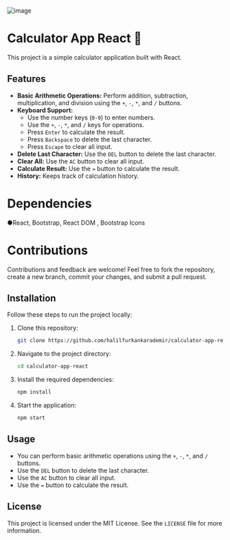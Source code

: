 ![image](https://github.com/user-attachments/assets/c41e2de9-b09d-4bbb-b7a5-226f7c5020ef)

# Calculator App React 🔢
This project is a simple calculator application built with React.
## Features

- **Basic Arithmetic Operations:** Perform addition, subtraction, multiplication, and division using the `+`, `-`, `*`, and `/` buttons.
- **Keyboard Support:** 
  - Use the number keys (`0-9`) to enter numbers.
  - Use the `+`, `-`, `*`, and `/` keys for operations.
  - Press `Enter` to calculate the result.
  - Press `Backspace` to delete the last character.
  - Press `Escape` to clear all input.
- **Delete Last Character:** Use the `DEL` button to delete the last character.
- **Clear All:** Use the `AC` button to clear all input.
- **Calculate Result:** Use the `=` button to calculate the result.
- **History:** Keeps track of calculation history.


# Dependencies
●React, Bootstrap, React DOM , Bootstrap Icons

# Contributions
Contributions and feedback are welcome! Feel free to fork the repository, create a new branch, commit your changes, and submit a pull request.

## Installation

Follow these steps to run the project locally:

1. Clone this repository:
    ```bash
    git clone https://github.com/halilfurkankarademir/calculator-app-react.git
    ```
2. Navigate to the project directory:
    ```bash
    cd calculator-app-react
    ```
3. Install the required dependencies:
    ```bash
    npm install
    ```
4. Start the application:
    ```bash
    npm start
    ```

## Usage

- You can perform basic arithmetic operations using the `+`, `-`, `*`, and `/` buttons.
- Use the `DEL` button to delete the last character.
- Use the `AC` button to clear all input.
- Use the `=` button to calculate the result.


## License

This project is licensed under the MIT License. See the `LICENSE` file for more information.

